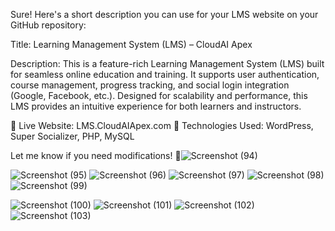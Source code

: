 
Sure! Here's a short description you can use for your LMS website on your GitHub repository:

Title: Learning Management System (LMS) – CloudAI Apex

Description:
This is a feature-rich Learning Management System (LMS) built for seamless online education and training. It supports user authentication, course management, progress tracking, and social login integration (Google, Facebook, etc.). Designed for scalability and performance, this LMS provides an intuitive experience for both learners and instructors.

🚀 Live Website: LMS.CloudAIApex.com
📂 Technologies Used: WordPress, Super Socializer, PHP, MySQL

Let me know if you need modifications! 🚀![Screenshot (94)](https://github.com/user-attachments/assets/cd9ff78d-2d24-45ba-861f-f2b2fe8532a3)

![Screenshot (95)](https://github.com/user-attachments/assets/d240a755-7ff2-434b-8f1e-64e46c2c2dff)
![Screenshot (96)](https://github.com/user-attachments/assets/599b9412-3167-44be-90f9-e109170f5959)
![Screenshot (97)](https://github.com/user-attachments/assets/0081e6e8-ab29-4b88-bb81-6c7fe7906064)
![Screenshot (98)](https://github.com/user-attachments/assets/cc6ecb02-d2ff-4274-a400-8ab1b028cfe0)
![Screenshot (99)](https://github.com/user-attachments/assets/8d80d81f-9317-4f08-96dd-9c35bb52058d)

![Screenshot (100)](https://github.com/user-attachments/assets/bf8b7270-872f-4945-ae0f-39cef23f7c11)
![Screenshot (101)](https://github.com/user-attachments/assets/3bf73d82-ba3c-42e5-a098-ed5381aade4c)
![Screenshot (102)](https://github.com/user-attachments/assets/345ccc87-b8c0-4d6c-a72b-85613f8a8d9d)
![Screenshot (103)](https://github.com/user-attachments/assets/b388cae5-cde2-42bb-ba4e-d0660c08a48e)




